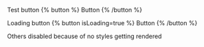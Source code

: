 Test button
{% button %}
Button
{% /button %}

Loading button
{% button isLoading=true %}
Button
{% /button %}

Others disabled because of no styles getting rendered

<!-- {% button  type="primary" %}
Primary Button
{% /button %} -->

<!-- {% button type="outline" %}
Outline Button
{% /button %} -->

<!-- {% button theme="danger" %}
Danger Button
{% /button %} -->

<!-- {% button isDisabled=true %}
Loading Button
{% /button %} -->
